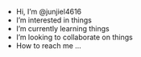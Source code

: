 - Hi, I’m @junjiel4616
- I’m interested in things
- I’m currently learning things
- I’m looking to collaborate on things
- How to reach me ...

<!---
junjiel4616/junjiel4616 is a ✨ special ✨ repository because its `README.md` (this file) appears on your GitHub profile.
You can click the Preview link to take a look at your changes.
--->
